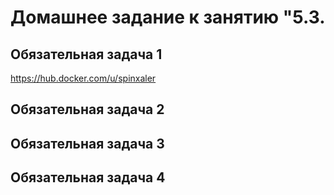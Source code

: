 
# Домашнее задание к занятию "5.3. 

## Обязательная задача 1

https://hub.docker.com/u/spinxaler

## Обязательная задача 2


## Обязательная задача 3


## Обязательная задача 4
